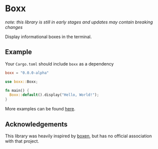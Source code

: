 # Boxx

_note: this library is still in early stages and updates may contain breaking changes_

Display informational boxes in the terminal.

## Example

Your `Cargo.toml` should include `boxx` as a dependency

```toml
boxx = "0.0.0-alpha"
```

```rust
use boxx::Boxx;

fn main() {
  Boxx::default().display("Hello, World!");
}
```

More examples can be found [here](/examples).

## Acknowledgements

This library was heavily inspired by [boxen](https://npmjs.com/package/boxen), but has no official association with that project.
